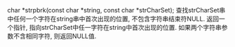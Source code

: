 char *strpbrk(const char *string, const char *strCharSet); 
查找strCharSet串中任何一个字符在string串中首次出现的位置, 不包含字符串结束符NULL. 
返回一个指针, 指向strCharSet中任一字符在string中首次出现的位置. 如果两个字符串参数不含相同字符, 则返回NULL值. 
